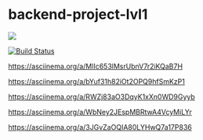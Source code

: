 # backend-project-lvl1

<a href="https://codeclimate.com/github/Luce62006/project-lvl1-s454/maintainability"><img src="https://api.codeclimate.com/v1/badges/c93b711d2ec872857a80/maintainability" /></a>

[![Build Status](https://travis-ci.org/Luce62006/backend-project-lvl1.svg?branch=master)](https://travis-ci.org/Luce62006/backend-project-lvl1)

    
https://asciinema.org/a/MlIc653lMsrUbnV7r2iKQaB7H

https://asciinema.org/a/bYuf31h82iOt2OPQ9hfSmKzP1

https://asciinema.org/a/RWZj83aO3DqyK1xXn0WD9Gyyb

https://asciinema.org/a/WbNey2JEspMBRtwA4VcyMiLYr

 https://asciinema.org/a/3JGvZaOQIA80LYHwQ7a17P836
